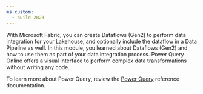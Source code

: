 ```yaml
---
ms.custom:
  - build-2023
---
```

With Microsoft Fabric, you can create Dataflows (Gen2) to perform data integration for your Lakehouse, and optionally include the dataflow in a Data Pipeline as well. In this module, you learned about Dataflows (Gen2) and how to use them as part of your data integration process. Power Query Online offers a visual interface to perform complex data transformations without writing any code.  

To learn more about Power Query, review the [Power Query](https://learn.microsoft.com/power-query/) reference documentation.
